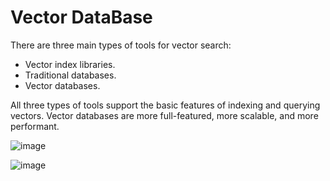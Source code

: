 # Vector DataBase

There are three main types of tools for vector search:
- Vector index libraries.
- Traditional databases.
- Vector databases.


All three types of tools support the basic features of indexing and querying vectors.
Vector databases are more full-featured, more scalable, and more performant.




![image](https://github.com/shekharbiswas/GenAI/assets/32758439/84f4532d-8071-45ca-bcf6-c4cbef00341d)




![image](https://github.com/shekharbiswas/GenAI/assets/32758439/4ad13cb0-5225-4e0f-a5b5-3f8aefb5c6f0)
